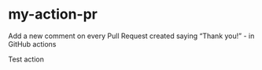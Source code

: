 # my-action-pr
Add a new comment on every Pull Request created saying “Thank you!” - in GitHub actions

Test action
